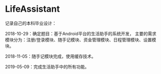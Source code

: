 # LifeAssistant
记录自己的本科毕业设计：

2018-10-29：确定题目：基于Android平台的生活助手的系统开发，
主要的需求模块分为：注册/登录模块、随手记模块、资金管理模块、日程管理模块、设置模块。

2018-11-05：随手记模块完成，使用缓存技术。

2019-05-09：完成生活助手中的所有功能。
